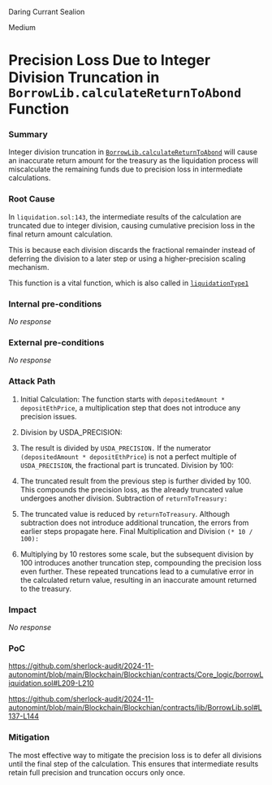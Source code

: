 Daring Currant Sealion

Medium

# Precision Loss Due to Integer Division Truncation in `BorrowLib.calculateReturnToAbond` Function

### Summary

Integer division truncation in [`BorrowLib.calculateReturnToAbond`](https://github.com/sherlock-audit/2024-11-autonomint/blob/main/Blockchain/Blockchian/contracts/lib/BorrowLib.sol#L143) will cause an inaccurate return amount for the treasury as the liquidation process will miscalculate the remaining funds due to precision loss in intermediate calculations.

### Root Cause

In `liquidation.sol:143`, the intermediate results of the calculation are truncated due to integer division, causing cumulative precision loss in the final return amount calculation.

This is because each division discards the fractional remainder instead of deferring the division to a later step or using a higher-precision scaling mechanism.

This function is a vital function, which is also called in [`liquidationType1`](https://github.com/sherlock-audit/2024-11-autonomint/blob/main/Blockchain/Blockchian/contracts/Core_logic/borrowLiquidation.sol#L209-L210)

### Internal pre-conditions

_No response_

### External pre-conditions

_No response_

### Attack Path

1. Initial Calculation:
The function starts with `depositedAmount * depositEthPrice`, a multiplication step that does not introduce any precision issues.

2. Division by USDA_PRECISION:

3. The result is divided by `USDA_PRECISION.` If the numerator `(depositedAmount * depositEthPrice`) is not a perfect multiple of `USDA_PRECISION`, the fractional part is truncated.
Division by 100:

4. The truncated result from the previous step is further divided by 100. This compounds the precision loss, as the already truncated value undergoes another division.
Subtraction of `returnToTreasury:`

5. The truncated value is reduced by `returnToTreasury`. Although subtraction does not introduce additional truncation, the errors from earlier steps propagate here.
Final Multiplication and Division `(* 10 / 100):`

6. Multiplying by 10 restores some scale, but the subsequent division by 100 introduces another truncation step, compounding the precision loss even further.
These repeated truncations lead to a cumulative error in the calculated return value, resulting in an inaccurate amount returned to the treasury.

### Impact

_No response_

### PoC

https://github.com/sherlock-audit/2024-11-autonomint/blob/main/Blockchain/Blockchian/contracts/Core_logic/borrowLiquidation.sol#L209-L210

https://github.com/sherlock-audit/2024-11-autonomint/blob/main/Blockchain/Blockchian/contracts/lib/BorrowLib.sol#L137-L144

### Mitigation

The most effective way to mitigate the precision loss is to defer all divisions until the final step of the calculation. This ensures that intermediate results retain full precision and truncation occurs only once.

